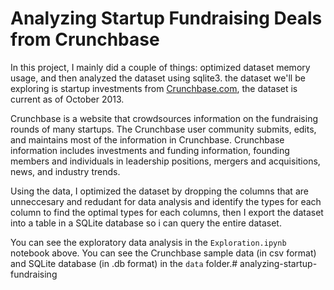 # Analyzing Startup Fundraising Deals from Crunchbase
In this project, I mainly did a couple of things: optimized dataset memory usage, and then analyzed the dataset using sqlite3. the dataset we'll be exploring is startup investments from [Crunchbase.com](https://crunchbase.com/), the dataset is current as of October 2013. 

Crunchbase is a website that crowdsources information on the fundraising rounds of many startups. The Crunchbase user community submits, edits, and maintains most of the information in Crunchbase. Crunchbase information includes investments and funding information, founding members and individuals in leadership positions, mergers and acquisitions, news, and industry trends.

Using the data, I optimized the dataset by dropping the columns that are unneccesary and redudant for data analysis and identify the types for each column to find the optimal types for each columns, then I export the dataset into a table in a SQLite database so i can query the entire dataset.

You can see the exploratory data analysis in the `Exploration.ipynb` notebook above. You can see the Crunchbase sample data (in csv format) and SQLite database (in .db format) in the `data` folder.# analyzing-startup-fundraising

